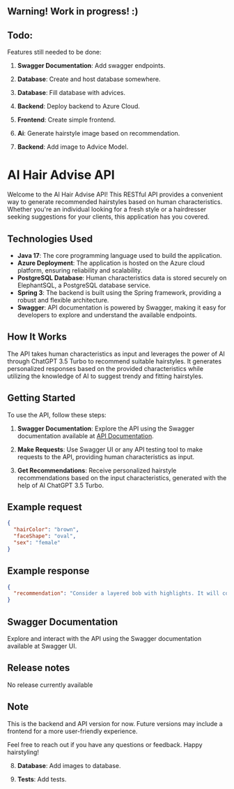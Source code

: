 ## Warning! Work in progress! :)

## Todo:

Features still needed to be done:

1. **Swagger Documentation**: Add swagger endpoints.

2. **Database**: Create and host database somewhere.

3. **Database**: Fill database with advices.

4. **Backend**: Deploy backend to Azure Cloud.
   
5. **Frontend**: Create simple frontend.

6. **Ai**: Generate hairstyle image based on recommendation.

7. **Backend**: Add image to Advice Model.


# AI Hair Advise API

Welcome to the AI Hair Advise API! This RESTful API provides a convenient way to generate recommended hairstyles based on human characteristics. Whether you're an individual looking for a fresh style or a hairdresser seeking suggestions for your clients, this application has you covered.

## Technologies Used

- **Java 17**: The core programming language used to build the application.
- **Azure Deployment**: The application is hosted on the Azure cloud platform, ensuring reliability and scalability.
- **PostgreSQL Database**: Human characteristics data is stored securely on ElephantSQL, a PostgreSQL database service.
- **Spring 3**: The backend is built using the Spring framework, providing a robust and flexible architecture.
- **Swagger**: API documentation is powered by Swagger, making it easy for developers to explore and understand the available endpoints.

## How It Works

The API takes human characteristics as input and leverages the power of AI through ChatGPT 3.5 Turbo to recommend suitable hairstyles. It generates personalized responses based on the provided characteristics while utilizing the knowledge of AI to suggest trendy and fitting hairstyles.

## Getting Started

To use the API, follow these steps:

1. **Swagger Documentation**: Explore the API using the Swagger documentation available at [API Documentation](#swagger-url).

2. **Make Requests**: Use Swagger UI or any API testing tool to make requests to the API, providing human characteristics as input.

3. **Get Recommendations**: Receive personalized hairstyle recommendations based on the input characteristics, generated with the help of AI ChatGPT 3.5 Turbo.

## Example request

```json
{
  "hairColor": "brown",
  "faceShape": "oval",
  "sex": "female"
}
```


## Example response

```json
{
  "recommendation": "Consider a layered bob with highlights. It will complement your features and style preferences."
}
```

## Swagger Documentation

Explore and interact with the API using the Swagger documentation available at Swagger UI.

## Release notes

No release currently available

## Note

This is the backend and API version for now. Future versions may include a frontend for a more user-friendly experience.

Feel free to reach out if you have any questions or feedback. Happy hairstyling!



8. **Database**: Add images to database.

9. **Tests**: Add tests.
